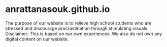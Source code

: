 # anrattanasouk.github.io
The purpose of our website is to relieve high school students who are stressed and discourage procrastination through stimulating visuals. Disclaimer: This is based on our own experiences. We also do not own any digital content on our website.
